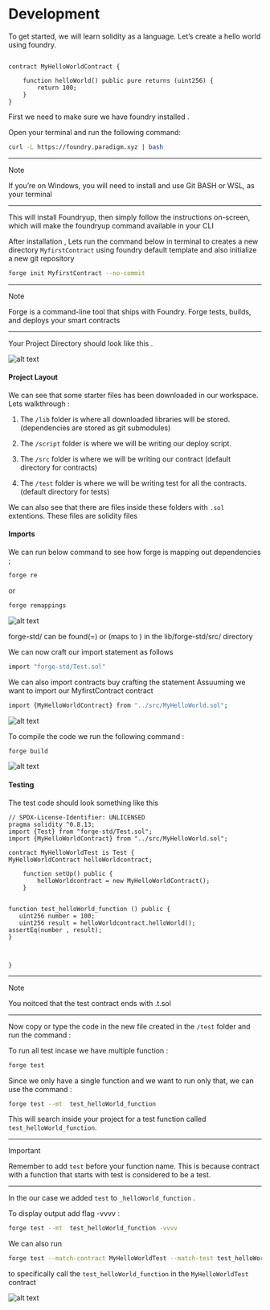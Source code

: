 # Development 

To get started, we will learn solidity as a language.
Let’s create a hello world using foundry.

```solidity

contract MyHelloWorldContract {

	function helloWorld() public pure returns (uint256) {
		return 100;
	}
}
```

First we need to make sure  we have foundry installed .

Open your terminal and run the following command:
```bash
curl -L https://foundry.paradigm.xyz | bash
```
---
>[!NOTE]
> If you’re on Windows, you will need to install and use Git BASH or WSL, as your terminal
---

This will install Foundryup, then simply follow the instructions on-screen, which will make the foundryup command available in your CLI

After installation , Lets run the  command below  in terminal  to creates a new directory `MyfirstContract`   using foundry default template and  also initialize a new git repository

```bash
forge init MyfirstContract --no-commit
```
---
>[!NOTE]
>Forge is a command-line tool that ships with Foundry. Forge  tests, builds, and deploys your smart contracts
---

Your Project Directory should look like this .

![alt text](image.png)


#### Project Layout

We can see that some starter files has been downloaded in our workspace. Lets walkthrough : 

 1. The `/lib` folder is where all  downloaded libraries  will be stored. (dependencies are stored as git submodules)

 2. The  `/script` folder is where we will be writing our deploy script.

 3. The `/src` folder is where we will be writing our contract (default directory for contracts)

 4. The `/test` folder is where we will be writing test for all the contracts.(default directory for tests)

We can also see that there are files inside these folders with `.sol` extentions.  These files are solidity files
 


#### Imports 

We can run below command to see how forge is  mapping out  dependencies ;

```bash
forge re
```
or 

```bash
forge remappings
```
![alt text](image-4.png)


forge-std/ can be found(=) or (maps to ) in the lib/forge-std/src/ directory 

We can now craft our import statement as follows

```bash
import "forge-std/Test.sol"
```

We can also import contracts buy crafting the statement 
Assuuming we want to import our MyfirstContract contract 

```bash
import {MyHelloWorldContract} from "../src/MyHelloWorld.sol";
```


![alt text](image-1.png)


To compile the code we run the following command :

```bash
forge build  
```

![alt text](image-2.png)



#### Testing


The test code should look something like this 

```solidity
// SPDX-License-Identifier: UNLICENSED
pragma solidity ^0.8.13;
import {Test} from "forge-std/Test.sol";
import {MyHelloWorldContract} from "../src/MyHelloWorld.sol";

contract MyHelloWorldTest is Test {
MyHelloWorldContract helloWorldcontract;

    function setUp() public {
        helloWorldcontract = new MyHelloWorldContract();
    }


function test_helloWorld_function () public {
   uint256 number = 100;
   uint256 result = helloWorldcontract.helloWorld();
assertEq(number , result);
}



}
```
---
>[!NOTE]
>You noitced that the test contract  ends with .t.sol
---

Now  copy or type the code in the new file created in the `/test` folder and run the command :

To run all test incase we have multiple function :

```bash
forge test 
```

Since we only have a single function and we want to  run only that, we can use the command :

```bash
forge test --mt  test_helloWorld_function 
```
This  will  search inside your project  for a test function called `test_helloWorld_function`.

---
>[!IMPORTANT]
> Remember to add `test` before your function name. This is because contract with a function that starts with test is considered to be a test.
--- 

In the our case  we added `test` to `_helloWorld_function`  .



To display output add flag -vvvv :
```bash
forge test --mt  test_helloWorld_function -vvvv
```

We can also run 
```bash 
forge test --match-contract MyHelloWorldTest --match-test test_helloWorld_function
```
to specifically  call the `test_helloWorld_function` in the `MyHelloWorldTest` contract



![alt text](image-3.png)



